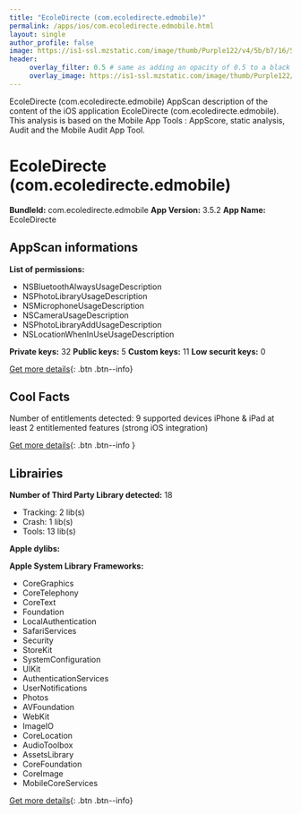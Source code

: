 ```yaml
---
title: "EcoleDirecte (com.ecoledirecte.edmobile)"
permalink: /apps/ios/com.ecoledirecte.edmobile.html
layout: single
author_profile: false
image: https://is1-ssl.mzstatic.com/image/thumb/Purple122/v4/5b/b7/16/5bb716e4-7580-89cb-3c22-181dc0c17785/AppIcon-0-0-1x_U007emarketing-0-0-0-10-0-0-sRGB-0-0-0-GLES2_U002c0-512MB-85-220-0-0.png/512x512bb.jpg
header: 
     overlay_filter: 0.5 # same as adding an opacity of 0.5 to a black background
     overlay_image: https://is1-ssl.mzstatic.com/image/thumb/Purple122/v4/5b/b7/16/5bb716e4-7580-89cb-3c22-181dc0c17785/AppIcon-0-0-1x_U007emarketing-0-0-0-10-0-0-sRGB-0-0-0-GLES2_U002c0-512MB-85-220-0-0.png/512x512bb.jpg
---
```

EcoleDirecte (com.ecoledirecte.edmobile) AppScan description of the content of the iOS application EcoleDirecte (com.ecoledirecte.edmobile). This analysis is based on the Mobile App Tools : AppScore, static analysis, Audit and the Mobile Audit App Tool.

# EcoleDirecte (com.ecoledirecte.edmobile)

**BundleId:** com.ecoledirecte.edmobile
**App Version:** 3.5.2
**App Name:** EcoleDirecte


## AppScan informations 

**List of permissions:** 
- NSBluetoothAlwaysUsageDescription
- NSPhotoLibraryUsageDescription
- NSMicrophoneUsageDescription
- NSCameraUsageDescription
- NSPhotoLibraryAddUsageDescription
- NSLocationWhenInUseUsageDescription
  
  
**Private keys:** 32
**Public keys:** 5
**Custom keys:** 11
**Low securit keys:** 0
  
[Get more details](/pricing.html){: .btn .btn--info}

## Cool Facts

Number of entitlements detected: 9
supported devices iPhone & iPad
at least 2 entitlemented features (strong iOS integration)
  
[Get more details](/pricing.html){: .btn .btn--info }

## Librairies 
**Number of Third Party Library detected:** 18
- Tracking: 2 lib(s)
- Crash: 1 lib(s)
- Tools: 13 lib(s)


**Apple dylibs:**


**Apple System Library Frameworks:**
- CoreGraphics
- CoreTelephony
- CoreText
- Foundation
- LocalAuthentication
- SafariServices
- Security
- StoreKit
- SystemConfiguration
- UIKit
- AuthenticationServices
- UserNotifications
- Photos
- AVFoundation
- WebKit
- ImageIO
- CoreLocation
- AudioToolbox
- AssetsLibrary
- CoreFoundation
- CoreImage
- MobileCoreServices


  
[Get more details](/pricing.html){: .btn .btn--info}

